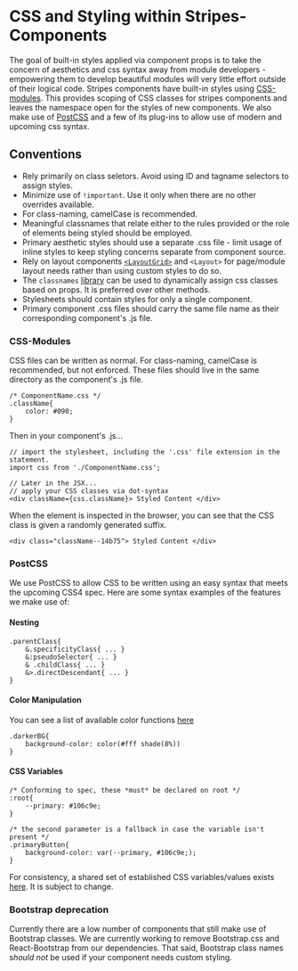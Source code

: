 # CSS and Styling within Stripes-Components
The goal of built-in styles applied via component props is to take the concern of aesthetics and css syntax away from module developers - empowering them to develop beautiful modules will very little effort outside of their logical code.
Stripes components have built-in styles using [CSS-modules](https://github.com/css-modules/css-modules/blob/master/README.md). This provides scoping of CSS classes for stripes components and leaves the namespace open for the styles of new components.
We also make use of [PostCSS](https://github.com/postcss/postcss) and a few of its plug-ins to allow use of modern and upcoming css syntax.

## Conventions
* Rely primarily on class seletors. Avoid using ID and tagname selectors to assign styles.
* Minimize use of `!important`. Use it only when there are no other overrides available.
* For class-naming, camelCase is recommended.
* Meaningful classnames that relate either to the rules provided or the role of elements being styled should be employed.
* Primary aesthetic styles should use a separate .css file - limit usage of inline styles to keep styling concerns separate from component source.
* Rely on layout components [`<LayoutGrid>`](../lib/LayoutGrid) and `<Layout>` for page/module layout needs rather than using custom styles to do so.
* The `classnames` [library](https://github.com/JedWatson/classnames) can be used to dynamically assign css classes based on props. It is preferred over other methods.
* Stylesheets should contain styles for only a single component.
* Primary component .css files should carry the same file name as their corresponding component's .js file.

### CSS-Modules
CSS files can be written as normal. For class-naming, camelCase is recommended, but not enforced. These files should live in the same directory as the component's .js file.
``` 
/* ComponentName.css */
.className{
    color: #090;
} 
```
Then in your component's .js...
```
// import the stylesheet, including the '.css' file extension in the statement.
import css from './ComponentName.css';

// Later in the JSX...
// apply your CSS classes via dot-syntax
<div className={css.className}> Styled Content </div>
```
When the element is inspected in the browser, you can see that the CSS class is given a randomly generated suffix.
```
<div class="className--14b75"> Styled Content </div>
```

### PostCSS
We use PostCSS to allow CSS to be written using an easy syntax that meets the upcoming CSS4 spec. Here are some syntax examples of the features we make use of: 
#### Nesting
```
.parentClass{
    &.specificityClass{ ... }
    &:pseudoSelector{ ... }
    & .childClass{ ... }
    &>.directDescendant{ ... }
}
```
#### Color Manipulation
You can see a list of available color functions [here](https://github.com/postcss/postcss-color-function/blob/master/README.md#list-of-color-adjuster)
```
.darkerBG{
    background-color: color(#fff shade(8%))
}
```
#### CSS Variables
```
/* Conforming to spec, these *must* be declared on root */
:root{
    --primary: #106c9e;
}

/* the second parameter is a fallback in case the variable isn't present */
.primaryButton{
    background-color: var(--primary, #106c9e;);
}
```
For consistency, a shared set of established CSS variables/values exists [here](../lib/variables.css). It is subject to change.

### Bootstrap deprecation
Currently there are a low number of components that still make use of Bootstrap classes. We are currently working to remove Bootstrap.css and React-Bootstrap from our dependencies. That said, Bootstrap class names *should not* be used if your component needs custom styling.


